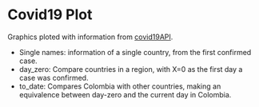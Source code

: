 # Covid19 Plot
Graphics ploted with information from [covid19API](covid19api.com/ "covid19API").
- Single names: information of a single country, from the first confirmed case.
- day_zero: Compare countries in a region, with X=0 as the first day a case was confirmed.
- to_date: Compares Colombia with other countries, making an equivalence between day-zero and the current day in Colombia.
